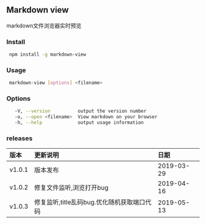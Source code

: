 ## Markdown view

markdown文件浏览器实时预览

### Install
```bash
 npm install -g markdown-view
```

### Usage

```bash
 markdown-view [options] <filename>
```

### Options

```bash
   -V, --version          output the version number
   -o, --open <filename>  View markdown on your browser
   -h, --help             output usage information
```

### releases
|  版本  |  更新说明 | 日期 |
| :----- |:---------|:----|
| v1.0.1 | 版本发布| 2019-03-29 |
| v1.0.2 | 修复文件监听,浏览打开bug| 2019-04-16 |
| v1.0.3 | 修复监听,title乱码bug.优化随机获取端口代码| 2019-05-13 |

